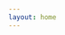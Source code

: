 ```yaml
---
layout: home
---
```

<script lang="ts" setup>
  import Shuerte from "./shuerte.vue"
  import Pinyin from "./pinyin.vue"
  import Threejs from "./threejs.vue"
  import TimeZone from './timezone.vue'
  import { onMounted, ref } from 'vue'
  import { getUrlParam } from "./../../utils/index.js"

  const type = ref("")
  
  onMounted(() => {
    type.value = getUrlParam("type") || "";

    console.log("type", type.value);
  })
</script>

<Shuerte v-if="type == 'shuerte'" />
<Pinyin v-if="type == 'pinyin'" />
<Threejs v-if="type == 'threejs'" />
<TimeZone v-if="type == 'timezone'" />